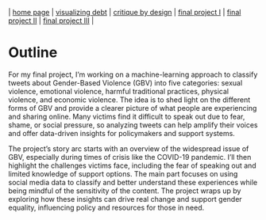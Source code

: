 | [home page](https://herleapoorva.github.io/apoorvaherle-portfolio/) | [visualizing debt](https://herleapoorva.github.io/apoorvaherle-portfolio/visualizing-government-debt) | [critique by design](https://herleapoorva.github.io/apoorvaherle-portfolio/critiqueBYdesign) | [final project I](https://herleapoorva.github.io/apoorvaherle-portfolio/final-project-ApoorvaHerle.md) | [final project II](final-project-part-two) | [final project III](final-project-part-three) |

# Outline
For my final project, I’m working on a machine-learning approach to classify tweets about Gender-Based Violence (GBV) into five categories: sexual violence, emotional violence, harmful traditional practices, physical violence, and economic violence. The idea is to shed light on the different forms of GBV and provide a clearer picture of what people are experiencing and sharing online. Many victims find it difficult to speak out due to fear, shame, or social pressure, so analyzing tweets can help amplify their voices and offer data-driven insights for policymakers and support systems.

The project’s story arc starts with an overview of the widespread issue of GBV, especially during times of crisis like the COVID-19 pandemic. I’ll then highlight the challenges victims face, including the fear of speaking out and limited knowledge of support options. The main part focuses on using social media data to classify and better understand these experiences while being mindful of the sensitivity of the content. The project wraps up by exploring how these insights can drive real change and support gender equality, influencing policy and resources for those in need.
